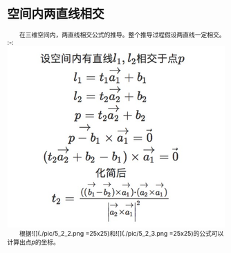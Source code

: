 # 空间内两直线相交

&emsp;&emsp;在三维空间内，两直线相交公式的推导。整个推导过程假设两直线一定相交。
:-: ![](./pic/5_2_1.png)
&emsp;&emsp;根据![](./pic/5_2_2.png =25x25)和![](./pic/5_2_3.png =25x25)的公式可以计算出点$p$的坐标。